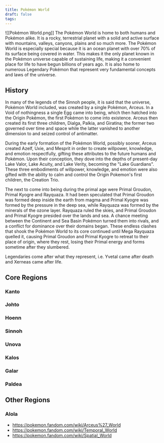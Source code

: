 ```yaml
---
title: Pokémon World
draft: false
tags:
---
```

![[Pokémon World.png]]
The Pokémon World is home to both humans and Pokémon alike. It is a rocky, terrestrial planet with a solid and active surface with mountains, valleys, canyons, plains and so much more. The Pokémon World is especially special because it is an ocean planet with over 70% of its surface being covered in water. This makes it the only planet known in the Pokémon universe capable of sustaining life, making it a convenient place for life to have begun billions of years ago. It is also home to numerous Legendary Pokémon that represent very fundamental concepts and laws of the universe. 

## History
In many of the legends of the Sinnoh people, it is said that the universe, Pokémon World included, was created by a single Pokémon, Arceus. In a Void of nothingness a single Egg came into being, which then hatched into the Origin Pokémon, the first Pokémon to come into existence. Arceus then created its first three children, Dialga, Palkia, and Giratina; the former two governed over time and space while the latter vanished to another dimension to and seized control of antimatter.

During the early formation of the Pokémon World, possibly sooner, Arceus created Azelf, Uxie, and Mesprit in order to create willpower, knowledge, and emotion respectfully, gifting these attributes to the future humans and Pokémon.  Upon their conception, they dove into the depths of present-day Lake Valor, Lake Acuity, and Lake Verity, becoming the "Lake Guardians". These three embodiments of willpower, knowledge, and emotion were also gifted with the ability to calm and control the Origin Pokemon's first children, the Creation Trio.

The next to come into being during the primal age were Primal Groudon, Primal Kyogre and Rayquaza. It had been speculated that Primal Groudon was formed deep inside the earth from magma and Primal Kyogre was formed by the pressure in the deep sea, while Rayquaza was formed by the minerals of the ozone layer. Rayquaza ruled the skies, and Primal Groudon and Primal Kyogre presided over the lands and sea. A chance meeting between the Continent and Sea Basin Pokémon  turned them into rivals, and a conflict for dominance over their domains began. These endless clashes that shook the Pokémon World to its core continued until Mega Rayquaza quelled it, causing Primal Groudon and Primal Kyogre to retreat to their place of origin, where they rest, losing their Primal energy and forms sometime after they slumbered.



Legendaries come after what they represent, i.e. Yvetal came after death and Xerneas came after life.

## Core Regions

### Kanto


### Johto


### Hoenn


### Sinnoh 


### Unova


### Kalos


### Galar


### Paldea

## Other Regions

### Alola



- https://pokemon.fandom.com/wiki/Arceus%27_World
- https://pokemon.fandom.com/wiki/Temporal_World
- https://pokemon.fandom.com/wiki/Spatial_World